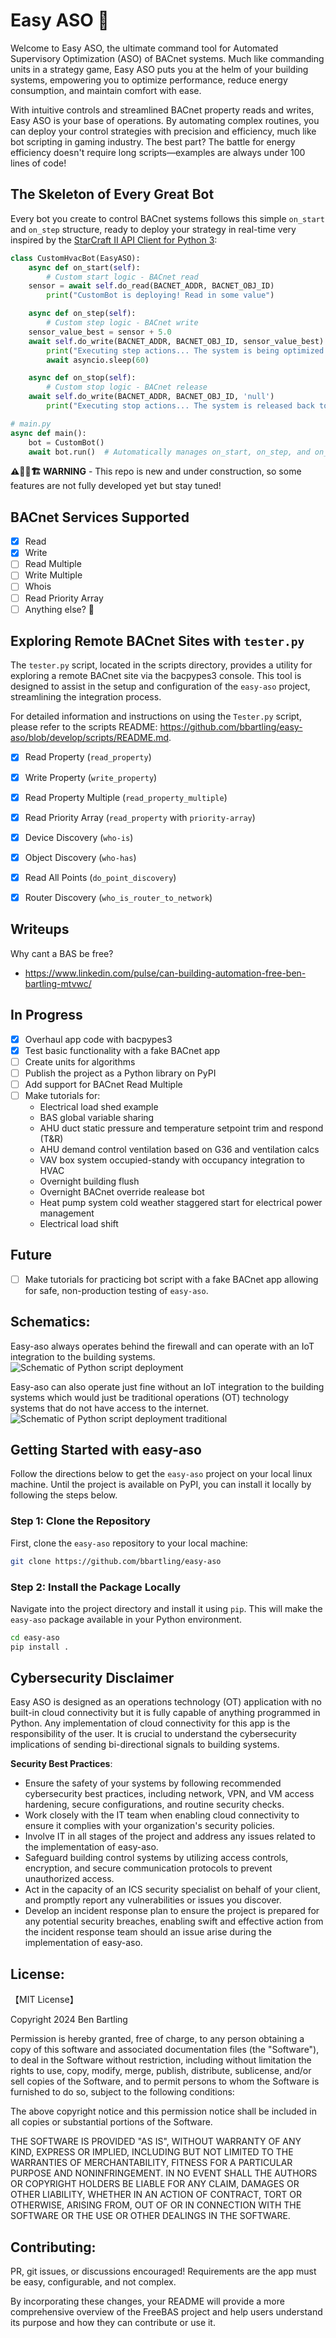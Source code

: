 # Easy ASO 🤖
Welcome to Easy ASO, the ultimate command tool for Automated Supervisory Optimization (ASO) of BACnet systems. 
Much like commanding units in a strategy game, Easy ASO puts you at the helm of your building systems, empowering you to optimize performance, reduce energy consumption, and maintain comfort with ease.

With intuitive controls and streamlined BACnet property reads and writes, Easy ASO is your base of operations. 
By automating complex routines, you can deploy your control strategies with precision and efficiency, much like bot scripting in gaming industry. 
The best part? The battle for energy efficiency doesn't require long scripts—examples are always under 100 lines of code!

## The Skeleton of Every Great Bot
Every bot you create to control BACnet systems follows this simple `on_start` and `on_step` structure, ready to deploy your strategy in real-time very inspired by the [StarCraft II API Client for Python 3](https://github.com/BurnySc2/python-sc2):

```python
class CustomHvacBot(EasyASO):
    async def on_start(self):
        # Custom start logic - BACnet read
	sensor = await self.do_read(BACNET_ADDR, BACNET_OBJ_ID)
        print("CustomBot is deploying! Read in some value")

    async def on_step(self):
        # Custom step logic - BACnet write
	sensor_value_best = sensor + 5.0
	await self.do_write(BACNET_ADDR, BACNET_OBJ_ID, sensor_value_best)
        print("Executing step actions... The system is being optimized!")
        await asyncio.sleep(60)

    async def on_stop(self):
        # Custom stop logic - BACnet release
	await self.do_write(BACNET_ADDR, BACNET_OBJ_ID, 'null')
        print("Executing stop actions... The system is released back to normal!")

# main.py
async def main():
    bot = CustomBot()
    await bot.run()  # Automatically manages on_start, on_step, and on_stop, just like SC2!
```


**⚠️👷🚧🏗️ WARNING** - This repo is new and under construction, so some features are not fully developed yet but stay tuned!


## BACnet Services Supported

- [x] Read
- [x] Write
- [ ] Read Multiple
- [ ] Write Multiple
- [ ] Whois
- [ ] Read Priority Array 
- [ ] Anything else? 🤔

## Exploring Remote BACnet Sites with `tester.py`
The `tester.py` script, located in the scripts directory, provides a utility for exploring a remote BACnet site via the bacpypes3 console. 
This tool is designed to assist in the setup and configuration of the `easy-aso` project, streamlining the integration process.

For detailed information and instructions on using the `Tester.py` script, please refer to the scripts README: https://github.com/bbartling/easy-aso/blob/develop/scripts/README.md.

- [x] Read Property (`read_property`)
- [x] Write Property (`write_property`)
- [x] Read Property Multiple (`read_property_multiple`)
- [x] Read Priority Array (`read_property` with `priority-array`)
- [x] Device Discovery (`who-is`)
- [x] Object Discovery (`who-has`)
- [x] Read All Points (`do_point_discovery`)
- [x] Router Discovery (`who_is_router_to_network`)


## Writeups
Why cant a BAS be free?

* https://www.linkedin.com/pulse/can-building-automation-free-ben-bartling-mtvwc/


## In Progress
- [x] Overhaul app code with bacpypes3
- [X] Test basic functionality with a fake BACnet app
- [ ] Create units for algorithms
- [ ] Publish the project as a Python library on PyPI
- [ ] Add support for BACnet Read Multiple
- [ ] Make tutorials for:
  - Electrical load shed example
  - BAS global variable sharing
  - AHU duct static pressure and temperature setpoint trim and respond (T&R)
  - AHU demand control ventilation based on G36 and ventilation calcs
  - VAV box system occupied-standy with occupancy integration to HVAC
  - Overnight building flush
  - Overnight BACnet override realease bot
  - Heat pump system cold weather staggered start for electrical power management
  - Electrical load shift

## Future
- [ ] Make tutorials for practicing bot script with a fake BACnet app allowing for safe, non-production testing of `easy-aso`.


## Schematics: 

Easy-aso always operates behind the firewall and can operate with an IoT integration to the building systems.
![Schematic of Python script deployment](https://raw.githubusercontent.com/bbartling/easy-aso/develop/new_building.png)

Easy-aso can also operate just fine without an IoT integration to the building systems which would just be traditional operations (OT) technology systems that do not have access to the internet.
![Schematic of Python script deployment traditional](https://raw.githubusercontent.com/bbartling/easy-aso/develop/traditional_building.png)

## Getting Started with easy-aso
Follow the directions below to get the `easy-aso` project on your local linux machine. Until the project is available on PyPI, you can install it locally by following the steps below.

### Step 1: Clone the Repository
First, clone the `easy-aso` repository to your local machine:
```bash
git clone https://github.com/bbartling/easy-aso
```
### Step 2: Install the Package Locally
Navigate into the project directory and install it using `pip`. This will make the `easy-aso` package available in your Python environment.
```bash
cd easy-aso
pip install .
```

## Cybersecurity Disclaimer

Easy ASO is designed as an operations technology (OT) application with no built-in cloud connectivity but it is fully capable of anything programmed in Python. Any implementation of cloud connectivity for this app is the responsibility of the user. It is crucial to understand the cybersecurity implications of sending bi-directional signals to building systems.

**Security Best Practices**:
- Ensure the safety of your systems by following recommended cybersecurity best practices, including network, VPN, and VM access hardening, secure configurations, and routine security checks.
- Work closely with the IT team when enabling cloud connectivity to ensure it complies with your organization's security policies.
- Involve IT in all stages of the project and address any issues related to the implementation of easy-aso.
- Safeguard building control systems by utilizing access controls, encryption, and secure communication protocols to prevent unauthorized access.
- Act in the capacity of an ICS security specialist on behalf of your client, and promptly report any vulnerabilities or issues you discover.
- Develop an incident response plan to ensure the project is prepared for any potential security breaches, enabling swift and effective action from the incident response team should an issue arise during the implementation of easy-aso.

## License:
【MIT License】

Copyright 2024 Ben Bartling

Permission is hereby granted, free of charge, to any person obtaining a copy of this software and associated documentation files (the "Software"), to deal in the Software without restriction, including without limitation the rights to use, copy, modify, merge, publish, distribute, sublicense, and/or sell copies of the Software, and to permit persons to whom the Software is furnished to do so, subject to the following conditions:

The above copyright notice and this permission notice shall be included in all copies or substantial portions of the Software.

THE SOFTWARE IS PROVIDED "AS IS", WITHOUT WARRANTY OF ANY KIND, EXPRESS OR IMPLIED, INCLUDING BUT NOT LIMITED TO THE WARRANTIES OF MERCHANTABILITY, FITNESS FOR A PARTICULAR PURPOSE AND NONINFRINGEMENT. IN NO EVENT SHALL THE AUTHORS OR COPYRIGHT HOLDERS BE LIABLE FOR ANY CLAIM, DAMAGES OR OTHER LIABILITY, WHETHER IN AN ACTION OF CONTRACT, TORT OR OTHERWISE, ARISING FROM, OUT OF OR IN CONNECTION WITH THE SOFTWARE OR THE USE OR OTHER DEALINGS IN THE SOFTWARE.

## Contributing:

PR, git issues, or discussions encouraged! Requirements are the app must be easy, configurable, and not complex.

By incorporating these changes, your README will provide a more comprehensive overview of the FreeBAS project and help users understand its purpose and how they can contribute or use it.

      
